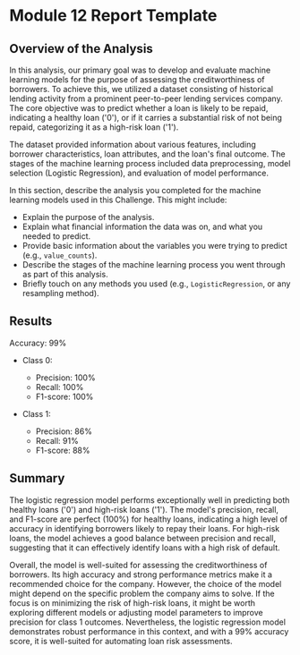 # Module 12 Report Template

## Overview of the Analysis

In this analysis, our primary goal was to develop and evaluate machine learning models for the purpose of assessing the creditworthiness of borrowers. To achieve this, we utilized a dataset consisting of historical lending activity from a prominent peer-to-peer lending services company. The core objective was to predict whether a loan is likely to be repaid, indicating a healthy loan ('0'), or if it carries a substantial risk of not being repaid, categorizing it as a high-risk loan ('1').

The dataset provided information about various features, including borrower characteristics, loan attributes, and the loan's final outcome. The stages of the machine learning process included data preprocessing, model selection (Logistic Regression), and evaluation of model performance.



In this section, describe the analysis you completed for the machine learning models used in this Challenge. This might include:

* Explain the purpose of the analysis.
* Explain what financial information the data was on, and what you needed to predict.
* Provide basic information about the variables you were trying to predict (e.g., `value_counts`).
* Describe the stages of the machine learning process you went through as part of this analysis.
* Briefly touch on any methods you used (e.g., `LogisticRegression`, or any resampling method).

## Results

Accuracy: 99%

* Class 0:
  * Precision: 100%
  * Recall: 100%
  * F1-score: 100%

* Class 1:
  * Precision: 86%
  * Recall: 91%
  * F1-score: 88%

## Summary

The logistic regression model performs exceptionally well in predicting both healthy loans ('0') and high-risk loans ('1'). The model's precision, recall, and F1-score are perfect (100%) for healthy loans, indicating a high level of accuracy in identifying borrowers likely to repay their loans. For high-risk loans, the model achieves a good balance between precision and recall, suggesting that it can effectively identify loans with a high risk of default.

Overall, the model is well-suited for assessing the creditworthiness of borrowers. Its high accuracy and strong performance metrics make it a recommended choice for the company. However, the choice of the model might depend on the specific problem the company aims to solve. If the focus is on minimizing the risk of high-risk loans, it might be worth exploring different models or adjusting model parameters to improve precision for class 1 outcomes. Nevertheless, the logistic regression model demonstrates robust performance in this context, and with a 99% accuracy score, it is well-suited for automating loan risk assessments.
